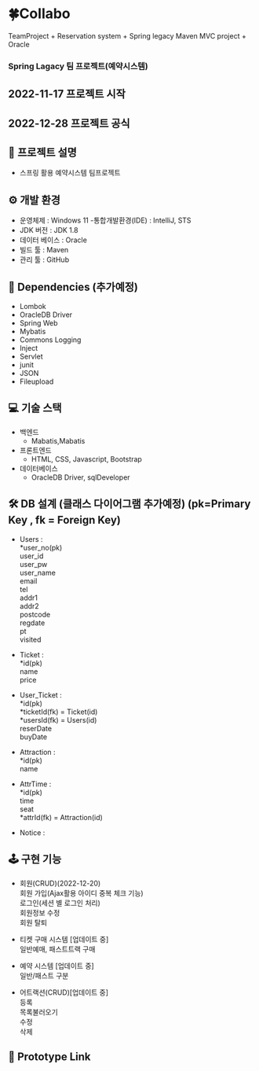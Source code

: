 # :four_leaf_clover:Collabo
TeamProject + Reservation system + Spring legacy Maven MVC project + Oracle

### Spring Lagacy 팀 프로젝트(예약시스템)
## 2022-11-17 프로젝트 시작
## 2022-12-28 프로젝트 공식 

## 📢 프로젝트 설명
- 스프링 활용 예약시스템 팀프로젝트


## ⚙ 개발 환경
- 운영체제 : Windows 11
-통합개발환경(IDE) : IntelliJ, STS
- JDK 버전 : JDK 1.8
- 데이터 베이스 : Oracle
- 빌드 툴 : Maven
- 관리 툴 : GitHub


## 🔌 Dependencies (추가예정)
- Lombok
- OracleDB Driver
- Spring Web
- Mybatis
- Commons Logging
- Inject
- Servlet
- junit
- JSON
- Fileupload

## 💻 기술 스택
- 백엔드
  - Mabatis,Mabatis
- 프론트엔드
  - HTML, CSS, Javascript, Bootstrap
- 데이터베이스
  - OracleDB Driver, sqlDeveloper


## 🛠 DB 설계 (클래스 다이어그램 추가예정) (pk=Primary Key , fk = Foreign Key)
- Users :<br>
  *user_no(pk)<br>
  user_id<br>
  user_pw<br>
  user_name<br>
  email<br>
  tel<br>
  addr1<br>
  addr2<br>
  postcode<br>
  regdate<br>
  pt<br>
  visited
    
- Ticket :<br>
  *id(pk)<br>
  name<br>
  price
  
- User_Ticket :<br>
  *id(pk)<br>
  *ticketId(fk) = Ticket(id)<br>
  *usersId(fk) = Users(id)<br>
  reserDate<br>
  buyDate
  
- Attraction :<br>
  *id(pk)<br>
  name

- AttrTime :<br>
  *id(pk)<br>
  time<br>
  seat<br>
  *attrId(fk) = Attraction(id)
  
- Notice :


## 🕹 구현 기능
- 회원(CRUD)(2022-12-20)<br>
  회원 가입(Ajax활용 아이디 중복 체크 기능)<br>
  로그인(세션 별 로그인 처리)<br>
  회원정보 수정<br>
  회원 탈퇴
  
- 티켓 구매 시스템 [업데이트 중]<br>
  일반예매, 패스트트랙 구매
  
- 예약 시스템 [업데이트 중]<br>
  일반/패스트 구분
  
- 어트랙션(CRUD)[업데이트 중]<br>
  등록<br>
  목록불러오기<br>
  수정<br>
  삭제
    
## 🔗 Prototype Link
